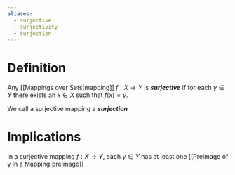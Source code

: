 ```yaml
---
aliases:
  - surjective
  - surjectivity
  - surjection
---
```

# Definition
Any [[Mappings over Sets|mapping]] $f: X \to Y$ is ___surjective___ if for each $y \in Y$ there exists an $x \in X$ such that $f(x) = y$.

We call a surjective mapping a ___surjection___
# Implications
In a surjective mapping $f: X \to Y$, each $y \in Y$ has at least one [[Preimage of y in a Mapping|preimage]]

